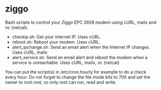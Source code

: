# ziggo
Bash scripts to control your Ziggo EPC 3928 modem using cURL, mailx and nc (netcat).
  * checkip.sh: Get your internet IP. Uses cURL.
  * reboot.sh: Reboot your modem. Uses cURL.
  * alert_ipchange.sh: Send an email alert when the Internet IP changes. Uses cURL, mailx
  * alert_service.sh: Send an email alert and reboot the modem when a service is unreachable. Uses cURL, mailx, nc (netcat)

You can put the script(s) in /etc/cron.hourly for example to do a check every hour. Do not forget to change the file mode bits to 700 and set the owner to root.root,  so only root can run, read and write.
